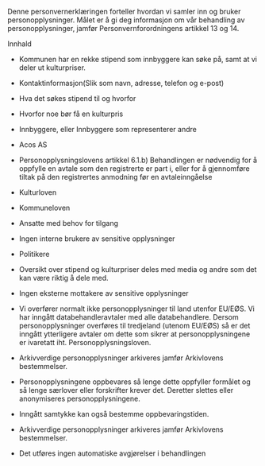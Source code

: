 <!-- title: Stipend og kulturpriser -->


  

Denne personvernerklæringen forteller hvordan vi samler inn og bruker personopplysninger. Målet er å gi deg informasjon om vår behandling av personopplysninger, jamfør Personvernforordningens artikkel 13 og 14.

  

Innhald

*   Kommunen har en rekke stipend som innbyggere kan søke på, samt at vi deler ut kulturpriser.  
    
*   Kontaktinformasjon(Slik som navn, adresse, telefon og e-post)  
    
*   Hva det søkes stipend til og hvorfor  
    
*   Hvorfor noe bør få en kulturpris  
    
*   Innbyggere, eller Innbyggere som representerer andre  
    
*   Acos AS  
    
*   Personopplysningslovens artikkel 6.1.b) Behandlingen er nødvendig for å oppfylle en avtale som den registrerte er part i, eller for å gjennomføre tiltak på den registrertes anmodning før en avtaleinngåelse  
    
*   Kulturloven  
    
*   Kommuneloven  
    
*   Ansatte med behov for tilgang  
    
*   Ingen interne brukere av sensitive opplysninger  
    
*   Politikere  
    
*   Oversikt over stipend og kulturpriser deles med media og andre som det kan være riktig å dele med.  
    
*   Ingen eksterne mottakere av sensitive opplysninger  
    
*   Vi overfører normalt ikke personopplysninger til land utenfor EU/EØS. Vi har inngått databehandleravtaler med alle databehandlere. Dersom personopplysninger overføres til tredjeland (utenom EU/EØS) så er det inngått ytterligere avtaler om dette som sikrer at personopplysningene er ivaretatt iht. Personopplysningsloven.  
    
*   Arkivverdige personopplysninger arkiveres jamfør Arkivlovens bestemmelser.  
    
*   Personopplysningene oppbevares så lenge dette oppfyller formålet og så lenge særlover eller forskrifter krever det. Deretter slettes eller anonymiseres personopplysningene.  
    
*   Inngått samtykke kan også bestemme oppbevaringstiden.  
    
*   Arkivverdige personopplysninger arkiveres jamfør Arkivlovens bestemmelser.  
    
*   Det utføres ingen automatiske avgjørelser i behandlingen